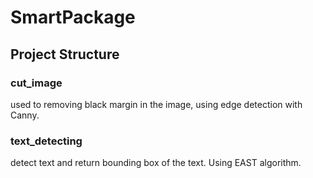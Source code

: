 # SmartPackage

## Project Structure
### cut_image
used to removing black margin in the image, using edge detection with Canny.

### text_detecting
detect text and return bounding box of the text. Using EAST algorithm.
